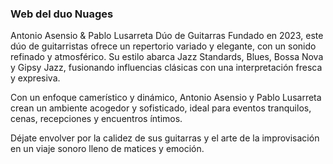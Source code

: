 ### Web del duo Nuages
Antonio Asensio   &  Pablo Lusarreta
Dúo de Guitarras
Fundado en 2023, este dúo de guitarristas ofrece un repertorio variado y elegante, con un sonido refinado y atmosférico. Su estilo abarca Jazz Standards, Blues, Bossa Nova y Gipsy Jazz, fusionando influencias clásicas con una interpretación fresca y expresiva.

Con un enfoque camerístico y dinámico, Antonio Asensio y Pablo Lusarreta crean un ambiente acogedor y sofisticado, ideal para eventos tranquilos, cenas, recepciones y encuentros íntimos.

Déjate envolver por la calidez de sus guitarras y el arte de la improvisación en un viaje sonoro lleno de matices y emoción.